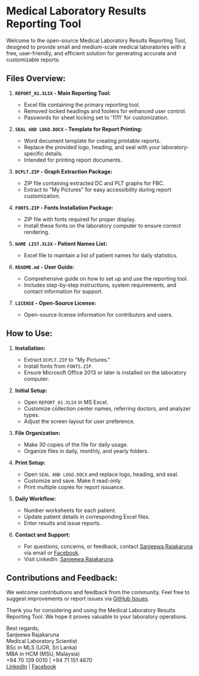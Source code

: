 # Medical Laboratory Results Reporting Tool

Welcome to the open-source Medical Laboratory Results Reporting Tool, designed to provide small and medium-scale medical laboratories with a free, user-friendly, and efficient solution for generating accurate and customizable reports.

## Files Overview:

1. **`REPORT_01.XLSX` - Main Reporting Tool:**
    - Excel file containing the primary reporting tool.
    - Removed locked headings and footers for enhanced user control.
    - Passwords for sheet locking set to '1111' for customization.

2. **`SEAL AND LOGO.DOCX` - Template for Report Printing:**
    - Word document template for creating printable reports.
    - Replace the provided logo, heading, and seal with your laboratory-specific details.
    - Intended for printing report documents.

3. **`DCPLT.ZIP` - Graph Extraction Package:**
    - ZIP file containing extracted DC and PLT graphs for FBC.
    - Extract to "My Pictures" for easy accessibility during report customization.

4. **`FONTS.ZIP` - Fonts Installation Package:**
    - ZIP file with fonts required for proper display.
    - Install these fonts on the laboratory computer to ensure correct rendering.

5. **`NAME LIST.XLSX` - Patient Names List:**
    - Excel file to maintain a list of patient names for daily statistics.

6. **`README.md` - User Guide:**
    - Comprehensive guide on how to set up and use the reporting tool.
    - Includes step-by-step instructions, system requirements, and contact information for support.

7. **`LICENSE` - Open-Source License:**
    - Open-source license information for contributors and users.

## How to Use:

1. **Installation:**
    - Extract `DCPLT.ZIP` to "My Pictures."
    - Install fonts from `FONTS.ZIP`.
    - Ensure Microsoft Office 2013 or later is installed on the laboratory computer.

2. **Initial Setup:**
    - Open `REPORT_01.XLSX` in MS Excel.
    - Customize collection center names, referring doctors, and analyzer types.
    - Adjust the screen layout for user preference.

3. **File Organization:**
    - Make 30 copies of the file for daily usage.
    - Organize files in daily, monthly, and yearly folders.

4. **Print Setup:**
    - Open `SEAL AND LOGO.DOCX` and replace logo, heading, and seal.
    - Customize and save. Make it read-only.
    - Print multiple copies for report issuance.

5. **Daily Workflow:**
    - Number worksheets for each patient.
    - Update patient details in corresponding Excel files.
    - Enter results and issue reports.

6. **Contact and Support:**
    - For questions, concerns, or feedback, contact [Sanjeewa Rajakaruna](mailto:rkmpsr@gmail.com) via email or [Facebook](https://web.facebook.com/sjwxy).
    - Visit LinkedIn: [Sanjeewa Rajakaruna](https://lk.linkedin.com/in/rkmpsr).

## Contributions and Feedback:
We welcome contributions and feedback from the community. Feel free to suggest improvements or report issues via [GitHub Issues](https://github.com/yourusername/yourrepository/issues).

Thank you for considering and using the Medical Laboratory Results Reporting Tool. We hope it proves valuable to your laboratory operations.

Best regards,  
Sanjeewa Rajakaruna  
Medical Laboratory Scientist  
BSc in MLS (UOR, Sri Lanka)  
MBA in HCM (MSU, Malaysia)  
+94 70 139 0010 | +94 71 151 4670  
[LinkedIn](https://lk.linkedin.com/in/rkmpsr) | [Facebook](https://web.facebook.com/sjwxy)
